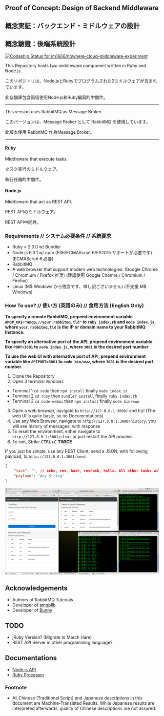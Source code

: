## Proof of Concept: Design of Backend Middleware
## 概念実証：バックエンド・ミドルウェアの設計
## 概念驗證：後端系統設計

[ ![Codeship Status for jm1666/nowhere-cloud-middleware-experiment](https://codeship.com/projects/74a8ecd0-8cbf-0134-aa3c-3ecc7e716f4a/status?branch=master)](https://codeship.com/projects/184819)

This Repository hosts two middleware component written in Ruby and Node.js.

このリポジトリは、Node.jsとRubyでプログラムされた2ミドルウェアが含まれています。

此存儲庫包含兩個使用Node.js和Ruby編寫的中間件。

---

This version uses RabbitMQ as Message Broker.

このバージョンは、Message Broker として RabbitMQ を使用しています。

此版本使用 RabbitMQ 作為Message Broker。

---

#### Ruby
Middleware that execute tasks.

タスク実行のミドルウェア。

執行任務的中間件。

#### Node.js
Middleware that act as REST API.

REST APIのミドルウェア。

REST API中間件。

### Requirements // システム必要条件 // 系統要求
* Ruby > 2.3.0 w/ Bundler
* Node.js 6.3.1 w/ npm (ES6/ECMAScript 6/ES2015 サポートが必要です) (ECMAScript 6 必要)
* RabbitMQ
* A web browser that support modern web technologies. (Google Chrome / Chromium / Firefox 推奨) (建議使用 Google Chomre / Chromium / Firefox)
* Linux (M$ Windows から残念です、申し訳ございません) (不支援 M$ Windows)

### How To use? // 使い方 (英語のみ) // 食用方法 (English Only)

__To specify a remote RabbitMQ, prepend environment variable `AMQP_URI="amqp://your.rabbitmq.tld"` to `ruby index.rb` and `node index.js`, where `your.rabbitmq.tld` is the IP or domain name to your RabbitMQ Instance.__

__To specify an alternative port of the API, prepend environment variable like `PORT=3001` to `node index.js`, where `3001` is the desired port number__

__To use the web UI with alternative port of API, prepend environment variable like `APIPORT=3001` to  `node bin/www`, where `3001` is the desired port number__

1. Clone the Repository
2. Open 3 terminal windows
 * Terminal 1 `cd node` then `npm install` finally `node index.js`
 * Terminal 2 `cd ruby` then `bundler install` finally `ruby index.rb`
 * Terminal 3 `cd node-webui` then `npm install` finally `node bin/www`
3. Open a web browser, navigate to `http://127.0.0.1:3000/` and try! (The web UI is quite basic, so no Documentations)
4. Use any Web Browser, navigate to `http://127.0.0.1:3000/history`, you will see history of messages, with response
5. To reset the environment, either navigate to `http://127.0.0.1:3001/clear` or just restart the API process.
6. To exit, Strike <kbd>CTRL</kbd>+<kbd>C</kbd> __TWICE__

If you just be simple, use any REST Client, send a JSON, with following payload, to `http://127.0.0.1:3001/send`

```json
{
    "task": "", // echo, rev, hash, revhash, hello. All other tasks will be dropped by the backend dyno.
    "payload": "Any String"
}
```

![Screenshot](shot.png?raw=true "Screenshot")

## Acknowledgements
* Authors of RabbitMQ Tutorials
* Developer of [amqplib](https://github.com/squaremo/amqp.node)
* Developer of [Bunny](https://github.com/ruby-amqp/bunny)

## TODO
* jRuby Version? (Migrate to March Hare)
* REST API Server in other programming language?

## Documentations
* [Node.js API](node/README.md)
* [Ruby Processor](https://rawgit.com/nowhere-cloud/middleware-experiment/master/ruby/doc/index.html)

### Footnote
* All Chinese (Traditional Script) and Japanese descriptions in this document are Machine-Translated Results. While Japanese results are interpreted afterwards, quality of Chinese descriptions are not assured.

